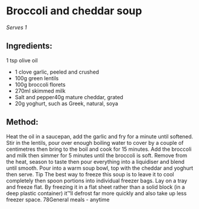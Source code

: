 
# Broccoli and cheddar soup
_Serves 1_
## Ingredients:
1 tsp olive oil
* 1 clove garlic, peeled and crushed
* 100g green lentils
* 100g broccoli florets
* 270ml skimmed milk
* Salt and pepper40g mature cheddar, grated
* 20g yoghurt, such as Greek, natural, soya
## Method:
Heat the oil in a saucepan, add the garlic and fry for a minute 
until softened. Stir in the lentils, pour over enough boiling water 
to cover by a couple of centimetres then bring to the boil and 
cook for 15 minutes. Add the broccoli and milk then simmer 
for 5 minutes until the broccoli is soft. Remove from the heat, 
season to taste then pour everything into a liquidiser and blend 
until smooth. Pour into a warm soup bowl, top with the cheddar 
and yoghurt then serve.
Tip
The best way to freeze this soup is to leave it to cool completely 
then spoon portions into individual freezer bags. Lay on a tray 
and freeze flat. By freezing it in a flat sheet rather than a solid 
block (in a deep plastic container) it™ll defrost far more quickly 
and also take up less freezer space.
78General meals - anytime

